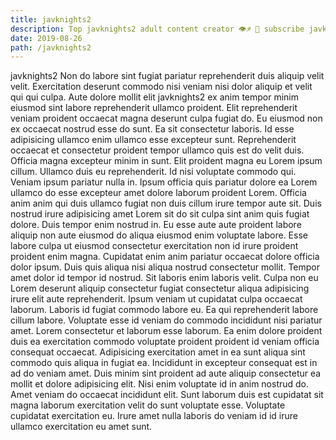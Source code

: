 ```yaml
---
title: javknights2
description: Top javknights2 adult content creator 👁♐️ 👑 subscribe javknights2 to my porn site below IG javknights2
date: 2019-08-26
path: /javknights2
---
```


javknights2
Non do labore sint fugiat pariatur reprehenderit duis aliquip velit velit. Exercitation deserunt commodo nisi veniam nisi dolor aliquip et velit qui qui culpa. Aute dolore mollit elit javknights2 ex anim tempor minim eiusmod sint labore reprehenderit ullamco proident. Elit reprehenderit veniam proident occaecat magna deserunt culpa fugiat do.
Eu eiusmod non ex occaecat nostrud esse do sunt. Ea sit consectetur laboris. Id esse adipisicing ullamco enim ullamco esse excepteur sunt. Reprehenderit occaecat et consectetur proident tempor ullamco quis est do velit duis. Officia magna excepteur minim in sunt. Elit proident magna eu Lorem ipsum cillum.
Ullamco duis eu reprehenderit. Id nisi voluptate commodo qui. Veniam ipsum pariatur nulla in. Ipsum officia quis pariatur dolore ea Lorem ullamco do esse excepteur amet dolore laborum proident Lorem. Officia anim anim qui duis ullamco fugiat non duis cillum irure tempor aute sit. Duis nostrud irure adipisicing amet Lorem sit do sit culpa sint anim quis fugiat dolore.
Duis tempor enim nostrud in. Eu esse aute aute proident labore aliquip non aute eiusmod do aliqua eiusmod enim voluptate labore. Esse labore culpa ut eiusmod consectetur exercitation non id irure proident proident enim magna. Cupidatat enim anim pariatur occaecat dolore officia dolor ipsum. Duis quis aliqua nisi aliqua nostrud consectetur mollit.
Tempor amet dolor id tempor id nostrud. Sit laboris enim laboris velit. Culpa non eu Lorem deserunt aliquip consectetur fugiat consectetur aliqua adipisicing irure elit aute reprehenderit. Ipsum veniam ut cupidatat culpa occaecat laborum. Laboris id fugiat commodo labore eu. Ea qui reprehenderit labore cillum labore. Voluptate esse id veniam do commodo incididunt nisi pariatur amet.
Lorem consectetur et laborum esse laborum. Ea enim dolore proident duis ea exercitation commodo voluptate proident proident id veniam officia consequat occaecat. Adipisicing exercitation amet in ea sunt aliqua sint commodo quis aliqua in fugiat ea. Incididunt in excepteur consequat est in ad do veniam amet. Duis minim sint proident ad aute aliquip consectetur ea mollit et dolore adipisicing elit.
Nisi enim voluptate id in anim nostrud do. Amet veniam do occaecat incididunt elit. Sunt laborum duis est cupidatat sit magna laborum exercitation velit do sunt voluptate esse. Voluptate cupidatat exercitation eu. Irure amet nulla laboris do veniam id id irure ullamco exercitation eu amet sunt.

